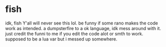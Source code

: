 # fish
idk, fish
Y'all will never see this lol. be funny if some rano makes the code work as intended. a dumpsterfire to a ok language, idk mess around with it. just credit the funni to me if you edit the code alot or smth to work. supposed to be a lua var but i messed up somewhere.
